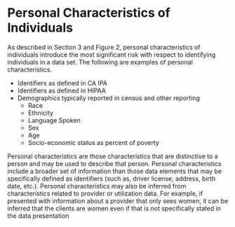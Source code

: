 # Personal Characteristics of Individuals

As described in Section 3 and Figure 2, personal characteristics of individuals introduce the most significant risk with respect to identifying individuals in a data set. The following are examples of personal characteristics.

* Identifiers as defined in CA IPA
* Identifiers as defined in HIPAA
* Demographics typically reported in census and other reporting
  * Race
  * Ethnicity
  * Language Spoken
  * Sex
  * Age
  * Socio-economic status as percent of poverty

Personal characteristics are those characteristics that are distinctive to a person and may be used to describe that person. Personal characteristics include a broader set of information than those data elements that may be specifically defined as identifiers (such as, driver license, address, birth date, etc.). Personal characteristics may also be inferred from characteristics related to provider or utilization data. For example, if presented with information about a provider that only sees women, it can be inferred that the clients are women even if that is not specifically stated in the data presentation
